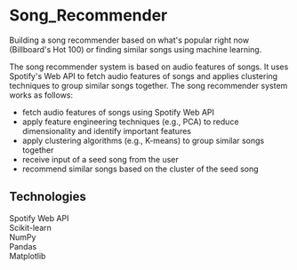 # Song_Recommender
Building a song recommender based on what's popular right now (Billboard's Hot 100) or finding similar songs using machine learning.

The song recommender system is based on audio features of songs. It uses Spotify's Web API to fetch audio features of songs and applies clustering techniques to group similar songs together. The song recommender system works as follows:  

- fetch audio features of songs using Spotify Web API  
- apply feature engineering techniques (e.g., PCA) to reduce dimensionality and identify important features  
- apply clustering algorithms (e.g., K-means) to group similar songs together  
- receive input of a seed song from the user  
- recommend similar songs based on the cluster of the seed song  

## Technologies  
Spotify Web API  
Scikit-learn  
NumPy  
Pandas  
Matplotlib  
